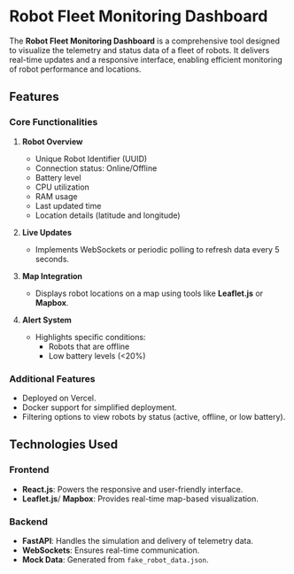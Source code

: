 # Robot Fleet Monitoring Dashboard

The **Robot Fleet Monitoring Dashboard** is a comprehensive tool designed to visualize the telemetry and status data of a fleet of robots. It delivers real-time updates and a responsive interface, enabling efficient monitoring of robot performance and locations.

## Features

### Core Functionalities
1. **Robot Overview**
   - Unique Robot Identifier (UUID)
   - Connection status: Online/Offline
   - Battery level
   - CPU utilization
   - RAM usage
   - Last updated time
   - Location details (latitude and longitude)

2. **Live Updates**
   - Implements WebSockets or periodic polling to refresh data every 5 seconds.

3. **Map Integration**
   - Displays robot locations on a map using tools like **Leaflet.js** or **Mapbox**.

4. **Alert System**
   - Highlights specific conditions:
     - Robots that are offline
     - Low battery levels (<20%)

### Additional Features
- Deployed on Vercel.
- Docker support for simplified deployment.
- Filtering options to view robots by status (active, offline, or low battery).

## Technologies Used

### Frontend
- **React.js**: Powers the responsive and user-friendly interface.
- **Leaflet.js**/ **Mapbox**: Provides real-time map-based visualization.

### Backend
- **FastAPI**: Handles the simulation and delivery of telemetry data.
- **WebSockets**: Ensures real-time communication.
- **Mock Data**: Generated from `fake_robot_data.json`.
